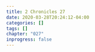 ```yaml
---
title: 2 Chronicles 27
date: 2020-03-28T20:24:12-04:00
categories: []
tags: []
chapter: "027"
inprogress: false
---
```


